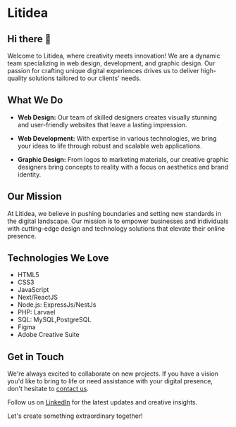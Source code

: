 # Litidea
## Hi there 👋
Welcome to Litidea, where creativity meets innovation! We are a dynamic team specializing in web design, development, and graphic design. Our passion for crafting unique digital experiences drives us to deliver high-quality solutions tailored to our clients' needs.

## What We Do

- **Web Design:** Our team of skilled designers creates visually stunning and user-friendly websites that leave a lasting impression.

- **Web Development:** With expertise in various technologies, we bring your ideas to life through robust and scalable web applications.

- **Graphic Design:** From logos to marketing materials, our creative graphic designers bring concepts to reality with a focus on aesthetics and brand identity.

## Our Mission

At Litidea, we believe in pushing boundaries and setting new standards in the digital landscape. Our mission is to empower businesses and individuals with cutting-edge design and technology solutions that elevate their online presence.

## Technologies We Love

- HTML5
- CSS3
- JavaScript
- Next/ReactJS
- Node.js: ExpressJs/NestJs
- PHP: Larvael
- SQL: MySQL,PostgreSQL
- Figma
- Adobe Creative Suite

## Get in Touch

We're always excited to collaborate on new projects. If you have a vision you'd like to bring to life or need assistance with your digital presence, don't hesitate to [contact us](mailto:info@litidea.com).

Follow us on [LinkedIn](https://www.linkedin.com/company/litidea) for the latest updates and creative insights.

Let's create something extraordinary together!
